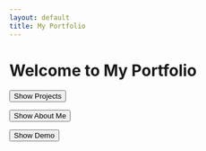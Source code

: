 ```yaml
---
layout: default
title: My Portfolio
---
```


# Welcome to My Portfolio

<p>
  <button onclick="document.getElementById('box1').style.display='block'; document.getElementById('box2').style.display='none';     
          document.getElementById('box3').style.display='none';">
          Show Projects
  </button>
  
  <button onclick="document.getElementById('box2').style.display='block'; document.getElementById('box1').style.display='none';     
          document.getElementById('box3').style.display='none';">
          Show About Me
  </button>
  
  <button onclick="document.getElementById('box3').style.display='block'; document.getElementById('box1').style.display='none';     
          document.getElementById('box2').style.display='none';">
          Show Demo
  </button>
</p>

<div id="box1" style="display:none;">
  <h2>Projects</h2>
  <ul>
    <li>AI Chatbot</li>
    <li>Educational App</li>
    <li>Game in Python</li>
  </ul>
</div>

<div id="box2" style="display:none;">
  <h2>About Me</h2>
  <p>I am a Montessori educator turned software engineer passionate about purpose-driven tech.</p>
</div>

<div id="box3" style="display:none;">
  <h2>Demo Video</h2>
  <video width="100%" height="auto" controls>
    <source src="demovideo.mp4" type="video/mp4">
    Your browser does not support the video tag.
  </video>
</div>



